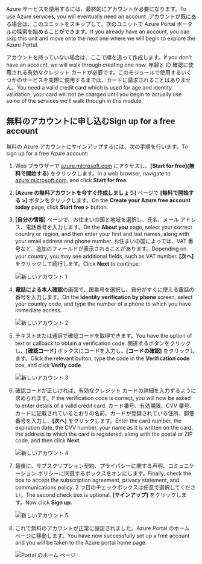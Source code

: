 <span data-ttu-id="5c232-101">Azure サービスを使用するには、最終的にアカウントが必要になります。</span><span class="sxs-lookup"><span data-stu-id="5c232-101">To use Azure services, you will eventually need an account.</span></span> <span data-ttu-id="5c232-102">アカウントが既にある場合は、このユニットをスキップして、次のユニットで Azure Portal ポータルの探索を始めることができます。</span><span class="sxs-lookup"><span data-stu-id="5c232-102">If you already have an account, you can skip this unit and move onto the next one where we will begin to explore the Azure Portal.</span></span>

<span data-ttu-id="5c232-103">アカウントを持っていない場合は、ここで順を追って作成します。</span><span class="sxs-lookup"><span data-stu-id="5c232-103">If you don't have an account, we will walk through creating one now.</span></span> <span data-ttu-id="5c232-104">年齢と ID 確認に使用される有効なクレジット カードが必要です。このモジュールで使用するいくつかのサービスを実際に使用するまでは、カードに請求されることはありません。</span><span class="sxs-lookup"><span data-stu-id="5c232-104">You need a valid credit card which is used for age and identity validation, your card will not be charged until you begin to actually use some of the services we'll walk through in this module.</span></span>

## <a name="sign-up-for-a-free-account"></a><span data-ttu-id="5c232-105">無料のアカウントに申し込む</span><span class="sxs-lookup"><span data-stu-id="5c232-105">Sign up for a free account</span></span>

<span data-ttu-id="5c232-106">無料の Azure アカウントにサインアップするには、次の手順を行います。</span><span class="sxs-lookup"><span data-stu-id="5c232-106">To sign up for a free Azure account:</span></span>

1. <span data-ttu-id="5c232-107">Web ブラウザーで [azure.microsoft.com](https://azure.microsoft.com) にアクセスし、**[Start for free]\(無料で開始する\)** をクリックします。</span><span class="sxs-lookup"><span data-stu-id="5c232-107">In a web browser, navigate to [azure.microsoft.com](https://azure.microsoft.com), and click **Start for free**.</span></span>


2. <span data-ttu-id="5c232-108">**[Azure の無料アカウントを今すぐ作成しましょう]** ページで **[無料で開始する >]** ボタンをクリックします。</span><span class="sxs-lookup"><span data-stu-id="5c232-108">On the **Create your Azure free account today** page, click **Start free >** button.</span></span>

3. <span data-ttu-id="5c232-109">**[自分の情報]** ページで、お住まいの国と地域を選択し、氏名、メール アドレス、電話番号を入力します。</span><span class="sxs-lookup"><span data-stu-id="5c232-109">On the **About you** page, select your correct country or region, and then enter your first and last names, along with your email address and phone number.</span></span> <span data-ttu-id="5c232-110">お住まいの国によっては、VAT 番号など、追加のフィールドが表示されることがあります。</span><span class="sxs-lookup"><span data-stu-id="5c232-110">Depending on your country, you may see additional fields, such as VAT number.</span></span> <span data-ttu-id="5c232-111">**[次へ]** をクリックして続行します。</span><span class="sxs-lookup"><span data-stu-id="5c232-111">Click **Next** to continue.</span></span>

   ![新しいアカウント 1](../media-draft/2-new-account-1.png)

4. <span data-ttu-id="5c232-113">**電話による本人確認**の画面で、国番号を選択し、自分がすぐに使える電話の番号を入力します。</span><span class="sxs-lookup"><span data-stu-id="5c232-113">On the **Identity verification by phone** screen, select your country code, and type the number of a phone to which you have immediate access.</span></span>

   ![新しいアカウント 2](../media-draft/2-new-account-2.png)

5. <span data-ttu-id="5c232-115">テキストまたは通話で確認コードを取得できます。</span><span class="sxs-lookup"><span data-stu-id="5c232-115">You have the option of text or callback to obtain a verification code.</span></span> <span data-ttu-id="5c232-116">関連するボタンをクリックし、**[確認コード]** ボックスにコードを入力し、**[コードの確認]** をクリックします。</span><span class="sxs-lookup"><span data-stu-id="5c232-116">Click the relevant button, type the code in the **Verification code** box, and click **Verify code**.</span></span>

   ![新しいアカウント 3](../media-draft/2-new-account-3.png)

6. <span data-ttu-id="5c232-118">確認コードが正しければ、有効なクレジット カードの詳細を入力するように求められます。</span><span class="sxs-lookup"><span data-stu-id="5c232-118">If the verification code is correct, you will now be asked to enter details of a valid credit card.</span></span> <span data-ttu-id="5c232-119">カード番号、有効期限、CVV 番号、カードに記載されているとおりの名前、カードが登録されている住所、郵便番号を入力し、**[次へ]** をクリックします。</span><span class="sxs-lookup"><span data-stu-id="5c232-119">Enter the card number, the expiration date, the CVV number, your name as it is written on the card, the address to which the card is registered, along with the postal or ZIP code, and then click **Next**.</span></span>

   ![新しいアカウント 4](../media-draft/2-new-account-4.png)

7. <span data-ttu-id="5c232-121">最後に、サブスクリプション契約、プライバシーに関する声明、コミュニケーション ポリシーに同意するボックスをオンにします。</span><span class="sxs-lookup"><span data-stu-id="5c232-121">Finally, check the box to accept the subscription agreement, privacy statement, and communications policy.</span></span> <span data-ttu-id="5c232-122">2 つ目のチェックボックスは任意で選択してください。</span><span class="sxs-lookup"><span data-stu-id="5c232-122">The second check box is optional.</span></span> <span data-ttu-id="5c232-123">**[サインアップ]** をクリックします。</span><span class="sxs-lookup"><span data-stu-id="5c232-123">Now click **Sign up**.</span></span>

   ![新しいアカウント 5](../media-draft/2-new-account-5.png)

8. <span data-ttu-id="5c232-125">これで無料のアカウントが正常に設定されました。Azure Portal のホーム ページに移動します。</span><span class="sxs-lookup"><span data-stu-id="5c232-125">You have now successfully set up a free account and you will be taken to the Azure portal home page.</span></span>

   ![Portal のホーム ページ](../media-draft/2-azure-portal-home.png)